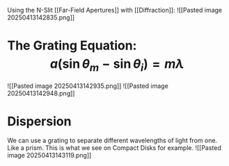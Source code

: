 Using the N-Slit [[Far-Field Apertures]] with [[Diffraction]]:
![[Pasted image 20250413142835.png]]
# The Grating Equation: $$a(\sin\theta_m-\sin\theta_i)=m\lambda$$
![[Pasted image 20250413142935.png]]
![[Pasted image 20250413142948.png]]

# Dispersion
We can use a grating to separate different wavelengths of light from one. Like a prism. This is what we see on Compact Disks for example.
![[Pasted image 20250413143119.png]]

